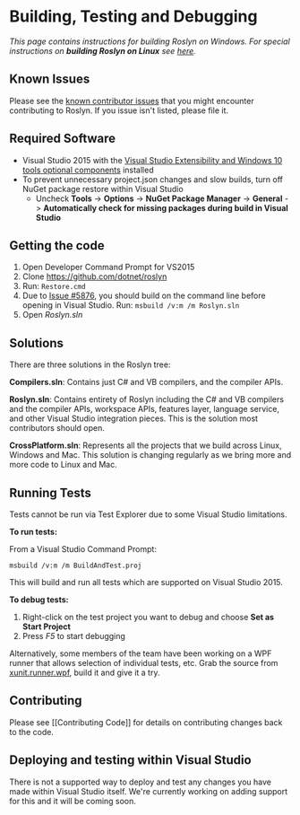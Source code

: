 # Building, Testing and Debugging
_This page contains instructions for building Roslyn on Windows. For special instructions on **building Roslyn on Linux** see [here](https://github.com/dotnet/roslyn/blob/master/docs/infrastructure/cross-platform.md)._

## Known Issues
Please see the [known contributor issues](https://github.com/dotnet/roslyn/labels/Contributor%20Pain) that you might encounter contributing to Roslyn. If you issue isn't listed, please file it.

## Required Software

- Visual Studio 2015 with the [Visual Studio Extensibility and Windows 10 tools optional components](https://github.com/dotnet/roslyn/wiki/Getting-Started-on-Visual-Studio-2015) installed
- To prevent unnecessary project.json changes and slow builds, turn off NuGet package restore within Visual Studio
  - Uncheck **Tools** -> **Options** -> **NuGet Package Manager** -> **General** -> **Automatically check for missing packages during build in Visual Studio**

## Getting the code

1. Open Developer Command Prompt for VS2015
2. Clone https://github.com/dotnet/roslyn
3. Run: `Restore.cmd`
4. Due to [Issue #5876](https://github.com/dotnet/roslyn/issues/5876), you should build on the command line before opening in Visual Studio.  Run: `msbuild /v:m /m Roslyn.sln`
5. Open _Roslyn.sln_

## Solutions

There are three solutions in the Roslyn tree:

__Compilers.sln__: Contains just C# and VB compilers, and the compiler APIs.

__Roslyn.sln__: Contains entirety of Roslyn including the C# and VB compilers and the compiler APIs, workspace APIs, features layer, language service, and other Visual Studio integration pieces. This is the solution most contributors should open.

__CrossPlatform.sln__: Represents all the projects that we build across Linux, Windows and Mac. This solution is changing regularly as we bring more and more code to Linux and Mac.

## Running Tests
Tests cannot be run via Test Explorer due to some Visual Studio limitations.

__To run tests:__

From a Visual Studio Command Prompt:

```
msbuild /v:m /m BuildAndTest.proj
```

This will build and run all tests which are supported on Visual Studio 2015.

__To debug tests:__

1. Right-click on the test project you want to debug and choose __Set as Start Project__
2. Press _F5_ to start debugging

Alternatively, some members of the team have been working on a WPF runner that allows selection of individual tests, etc.  Grab the source from [xunit.runner.wpf](https://github.com/pilchie/xunit.runner.wpf), build it and give it a try.

## Contributing
Please see [[Contributing Code]] for details on contributing changes back to the code.

## Deploying and testing within Visual Studio
There is not a supported way to deploy and test any changes you have made within Visual Studio itself. We're currently working on adding support for this and it will be coming soon.